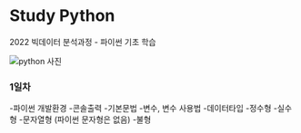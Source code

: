 # Study Python
2022 빅데이터 분석과정 - 파이썬 기초 학습

![python 사진](https://upload.wikimedia.org/wikipedia/commons/thumb/f/f8/Python_logo_and_wordmark.svg/1280px-Python_logo_and_wordmark.svg.png)


### 1일차
 -파이썬 개발환경
 -콘솔출력
 -기본문법
    -변수, 변수 사용법
    -데이터타입
         -정수형
         -실수형
         -문자열형 (파이썬 문자형은 없음)
         -불형